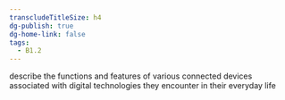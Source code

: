 ```yaml
---
transcludeTitleSize: h4
dg-publish: true
dg-home-link: false
tags:
  - B1.2
---
```

describe the functions and features of various connected devices associated with digital technologies they encounter in their everyday life